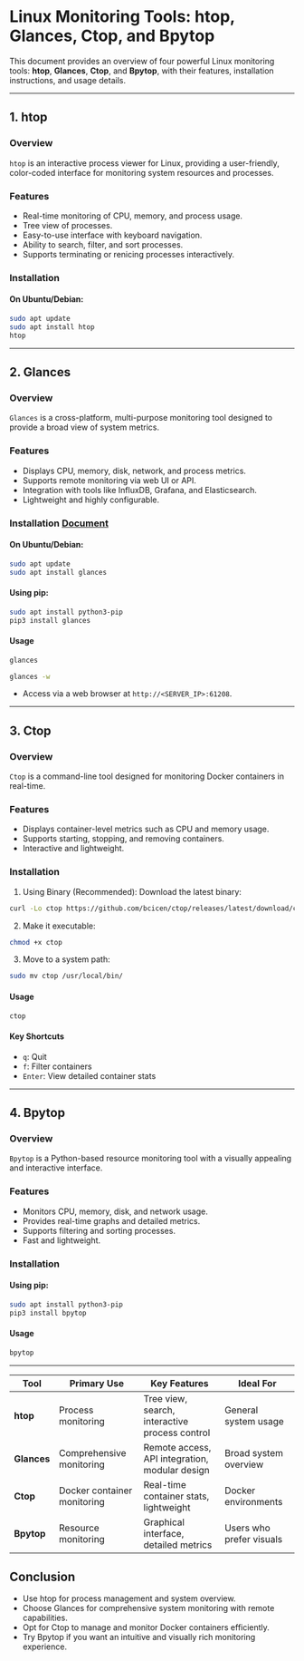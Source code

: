 # Linux Monitoring Tools: htop, Glances, Ctop, and Bpytop

This document provides an overview of four powerful Linux monitoring tools: **htop**, **Glances**, **Ctop**, and **Bpytop**, with their features, installation instructions, and usage details.

---

## **1. htop**

### **Overview**
`htop` is an interactive process viewer for Linux, providing a user-friendly, color-coded interface for monitoring system resources and processes.

### **Features**
- Real-time monitoring of CPU, memory, and process usage.
- Tree view of processes.
- Easy-to-use interface with keyboard navigation.
- Ability to search, filter, and sort processes.
- Supports terminating or renicing processes interactively.

### **Installation**
#### On Ubuntu/Debian:
```bash
sudo apt update
sudo apt install htop
htop
```

---

## **2. Glances**
### **Overview**
`Glances` is a cross-platform, multi-purpose monitoring tool designed to provide a broad view of system metrics.

### **Features**
- Displays CPU, memory, disk, network, and process metrics.
- Supports remote monitoring via web UI or API.
- Integration with tools like InfluxDB, Grafana, and Elasticsearch.
- Lightweight and highly configurable.
### **Installation** [Document](https://github.com/nicolargo/glances)
#### On Ubuntu/Debian:
```bash
sudo apt update
sudo apt install glances
```
#### Using pip:
```bash
sudo apt install python3-pip
pip3 install glances
```
#### Usage
```bash
glances
```
```bash
glances -w
```
- Access via a web browser at `http://<SERVER_IP>:61208`.

---

## **3. Ctop**
### **Overview**
`Ctop` is a command-line tool designed for monitoring Docker containers in real-time.

### **Features**
- Displays container-level metrics such as CPU and memory usage.
- Supports starting, stopping, and removing containers.
- Interactive and lightweight.
### **Installation**
1. Using Binary (Recommended):
Download the latest binary:
```bash
curl -Lo ctop https://github.com/bcicen/ctop/releases/latest/download/ctop-`uname -s`-`uname -m`
```
2. Make it executable:
```bash
chmod +x ctop
```
3. Move to a system path:
```bash
sudo mv ctop /usr/local/bin/
```
#### Usage
```bash
ctop
```
#### Key Shortcuts
- `q`: Quit
- `f`: Filter containers
- `Enter`: View detailed container stats

---

## **4. Bpytop**
### **Overview**
`Bpytop` is a Python-based resource monitoring tool with a visually appealing and interactive interface.
### **Features**
- Monitors CPU, memory, disk, and network usage.
- Provides real-time graphs and detailed metrics.
- Supports filtering and sorting processes.
- Fast and lightweight.
### **Installation**
#### Using pip:
```bash
sudo apt install python3-pip
pip3 install bpytop
```
#### Usage
```bash
bpytop
```

---

| Tool       | Primary Use               | Key Features                                   | Ideal For              |
|------------|---------------------------|-----------------------------------------------|------------------------|
| **htop**   | Process monitoring        | Tree view, search, interactive process control| General system usage   |
| **Glances**| Comprehensive monitoring  | Remote access, API integration, modular design| Broad system overview  |
| **Ctop**   | Docker container monitoring| Real-time container stats, lightweight        | Docker environments    |
| **Bpytop** | Resource monitoring       | Graphical interface, detailed metrics         | Users who prefer visuals|


## **Conclusion**
- Use htop for process management and system overview.
- Choose Glances for comprehensive system monitoring with remote capabilities.
- Opt for Ctop to manage and monitor Docker containers efficiently.
- Try Bpytop if you want an intuitive and visually rich monitoring experience.
